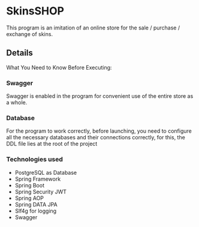 # SkinsSHOP
This program is an imitation of an online store for the sale / purchase / exchange of skins.
## Details
What You Need to Know Before Executing:
### Swagger
Swagger is enabled in the program for convenient use of the entire store as a whole.
### Database
For the program to work correctly, before launching, you need to configure all the necessary databases and their connections correctly, for this, the DDL file lies at the root of the project
### Technologies used
- PostgreSQL as Database
- Spring Framework
- Spring Boot
- Spring Security JWT
- Spring AOP
- Spring DATA JPA
- Slf4g for logging
- Swagger
